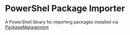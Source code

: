 # PowerShel Package Importer
A PowerShell library for importing packages installed via [PackageManagement](https://learn.microsoft.com/en-us/powershell/module/microsoft.powershell.core/about/about_packagemanagement?view=powershell-7.3)
